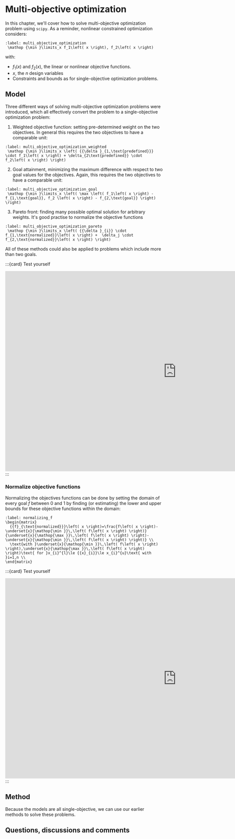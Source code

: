 # Multi-objective optimization

In this chapter, we'll cover how to solve multi-objective optimization problem using `scipy`.  As a reminder, nonlinear constrained optimization considers:

```{math}
:label: multi_objective_optimization
 \mathop {\min }\limits_x f_1\left( x \right), f_2\left( x \right)  
```
with:
- $f_1\left(x\right)$ and $f_2\left(x\right)$, the linear or nonlinear objective functions.
- $x$, the $n$ design variables
- Constraints and bounds as for single-objective optimization problems.

## Model
Three different ways of solving multi-objective optimization problems were introduced, which all effectively convert the problem to a single-objective optimization problem:

1. Weighted objective function: setting pre-determined weight on the two objectives. In general this requires the two objectives to have a comparable unit:

```{math}
:label: multi_objective_optimization_weighted
 \mathop {\min }\limits_x \left( {{\delta }_{1,\text{predefined}}} \cdot f_1\left( x \right) + \delta_{2\text{predefined}} \cdot f_2\left( x \right) \right)
```

2. Goal attainment, minimizing the maximum difference with respect to two goal values for the objectives. Again, this requires the two objectives to have a comparable unit:

```{math}
:label: multi_objective_optimization_goal
 \mathop {\min }\limits_x \left( \max \left( f_1\left( x \right) - f_{1,\text{goal}}, f_2 \left( x \right) - f_{2,\text{goal}} \right) \right)
```

3. Pareto front: finding many possible optimal solution for arbitrary weights. It's good practise to normalize the objective functions

```{math}
:label: multi_objective_optimization_pareto
 \mathop {\min }\limits_x \left( {{\delta }_{i}} \cdot f_{1,\text{normalized}}\left( x \right) +  \delta_j \cdot f_{2,\text{normalized}}\left( x \right) \right)
```

All of these methods could also be applied to problems which include more than two goals.

:::{card} Test yourself
<iframe src="https://tudelft.h5p.com/content/1292259181041373527/embed" aria-label="MOO models" width="1088" height="637" frameborder="0" allowfullscreen="allowfullscreen" allow="autoplay *; geolocation *; microphone *; camera *; midi *; encrypted-media *"></iframe><script src="https://tudelft.h5p.com/js/h5p-resizer.js" charset="UTF-8"></script>
:::

### Normalize objective functions
Normalizing the objectives functions can be done by setting the domain of every goal $f$ between $0$ and $1$ by finding (or estimating) the lower and upper bounds for these objective functions within the domain:

```{math}
:label: normalizing_f
\begin{matrix}
  {{f}_{\text{normalized}}}\left( x \right)=\frac{f\left( x \right)-\underset{x}{\mathop{\min }}\,\left( f\left( x \right) \right)}{\underset{x}{\mathop{\max }}\,\left( f\left( x \right) \right)-\underset{x}{\mathop{\min }}\,\left( f\left( x \right) \right)} \\ 
  \text{with }\underset{x}{\mathop{\min }}\,\left( f\left( x \right) \right),\underset{x}{\mathop{\max }}\,\left( f\left( x \right) \right)\text{ for }x_{i}^{l}\le {{x}_{i}}\le x_{i}^{u}\text{ with }i=1,n \\ 
\end{matrix}
```

:::{card} Test yourself
<iframe src="https://tudelft.h5p.com/content/1292259186747388407/embed" aria-label="Normalization" width="1088" height="637" frameborder="0" allowfullscreen="allowfullscreen" allow="autoplay *; geolocation *; microphone *; camera *; midi *; encrypted-media *"></iframe><script src="https://tudelft.h5p.com/js/h5p-resizer.js" charset="UTF-8"></script>
:::

## Method

Because the models are all single-objective, we can use our earlier methods to solve these problems.

## Questions, discussions and comments
<script src="https://utteranc.es/client.js"
        repo="TeachBooks/engineering-systems-optimization"
        issue-term="title"
        theme="github-light"
        crossorigin="anonymous"
        async>
</script>